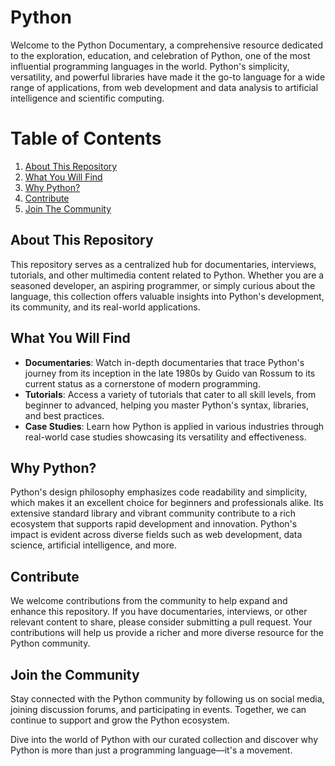 # Python
Welcome to the Python Documentary, a comprehensive resource dedicated to the exploration, education, and celebration of Python, one of the most influential programming languages in the world. Python's simplicity, versatility, and powerful libraries have made it the go-to language for a wide range of applications, from web development and data analysis to artificial intelligence and scientific computing.

# Table of Contents
1. [About This Repository](#about-this-repository)
2. [What You Will Find](#what-you-will-find)
3. [Why Python?](#why-python)
4. [Contribute](#contribute)
5. [Join The Community](#join-the-community)

## About This Repository

This repository serves as a centralized hub for documentaries, interviews, tutorials, and other multimedia content related to Python. Whether you are a seasoned developer, an aspiring programmer, or simply curious about the language, this collection offers valuable insights into Python's development, its community, and its real-world applications.

## What You Will Find

- **Documentaries**: Watch in-depth documentaries that trace Python's journey from its inception in the late 1980s by Guido van Rossum to its current status as a cornerstone of modern programming.
- **Tutorials**: Access a variety of tutorials that cater to all skill levels, from beginner to advanced, helping you master Python's syntax, libraries, and best practices.
- **Case Studies**: Learn how Python is applied in various industries through real-world case studies showcasing its versatility and effectiveness.

## Why Python?

Python's design philosophy emphasizes code readability and simplicity, which makes it an excellent choice for beginners and professionals alike. Its extensive standard library and vibrant community contribute to a rich ecosystem that supports rapid development and innovation. Python's impact is evident across diverse fields such as web development, data science, artificial intelligence, and more.

## Contribute

We welcome contributions from the community to help expand and enhance this repository. If you have documentaries, interviews, or other relevant content to share, please consider submitting a pull request. Your contributions will help us provide a richer and more diverse resource for the Python community.

## Join the Community

Stay connected with the Python community by following us on social media, joining discussion forums, and participating in events. Together, we can continue to support and grow the Python ecosystem.

Dive into the world of Python with our curated collection and discover why Python is more than just a programming language—it's a movement.